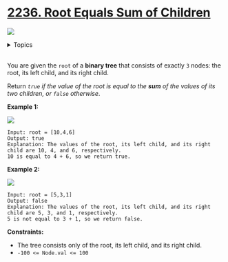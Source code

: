 # [2236. Root Equals Sum of Children](https://leetcode.cn/problems/root-equals-sum-of-children/description/)

![](https://img.shields.io/badge/Difficulty-Easy-green.svg)

<details>
<summary>Topics</summary>

* [`Binary Tree`](https://leetcode.com/tag/binary-tree/)
* [`Tree`](https://leetcode.com/tag/tree/)

</details>
<br />

You are given the `root` of a **binary tree** that consists of exactly `3` nodes: the root, its left child, and its right child.

Return *`true` if the value of the root is equal to the **sum** of the values of its two children, or `false` otherwise*.

 

**Example 1:**

![](https://assets.leetcode.com/uploads/2022/04/08/graph3drawio.png)

    Input: root = [10,4,6]
    Output: true
    Explanation: The values of the root, its left child, and its right child are 10, 4, and 6, respectively.
    10 is equal to 4 + 6, so we return true.

**Example 2:**

![](https://assets.leetcode.com/uploads/2022/04/08/graph3drawio-1.png)

    Input: root = [5,3,1]
    Output: false
    Explanation: The values of the root, its left child, and its right child are 5, 3, and 1, respectively.
    5 is not equal to 3 + 1, so we return false.

**Constraints:**

+ The tree consists only of the root, its left child, and its right child.
+ `-100 <= Node.val <= 100`

